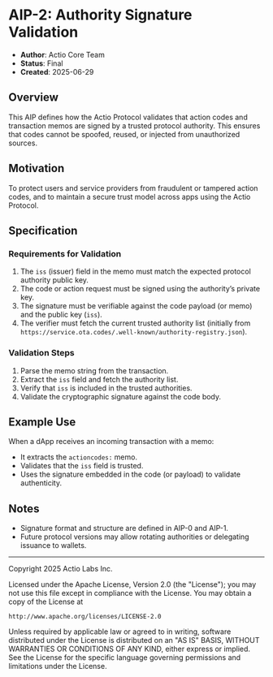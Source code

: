 # AIP-2: Authority Signature Validation

- **Author**: Actio Core Team  
- **Status**: Final  
- **Created**: 2025-06-29

## Overview

This AIP defines how the Actio Protocol validates that action codes and transaction memos are signed by a trusted protocol authority. This ensures that codes cannot be spoofed, reused, or injected from unauthorized sources.

## Motivation

To protect users and service providers from fraudulent or tampered action codes, and to maintain a secure trust model across apps using the Actio Protocol.

## Specification

### Requirements for Validation

1. The `iss` (issuer) field in the memo must match the expected protocol authority public key.
2. The code or action request must be signed using the authority’s private key.
3. The signature must be verifiable against the code payload (or memo) and the public key (`iss`).
4. The verifier must fetch the current trusted authority list (initially from `https://service.ota.codes/.well-known/authority-registry.json`).

### Validation Steps

1. Parse the memo string from the transaction.
2. Extract the `iss` field and fetch the authority list.
3. Verify that `iss` is included in the trusted authorities.
4. Validate the cryptographic signature against the code body.

## Example Use

When a dApp receives an incoming transaction with a memo:
- It extracts the `actioncodes:` memo.
- Validates that the `iss` field is trusted.
- Uses the signature embedded in the code (or payload) to validate authenticity.

## Notes

- Signature format and structure are defined in AIP-0 and AIP-1.
- Future protocol versions may allow rotating authorities or delegating issuance to wallets.

---

Copyright 2025 Actio Labs Inc.

Licensed under the Apache License, Version 2.0 (the "License");
you may not use this file except in compliance with the License.
You may obtain a copy of the License at

    http://www.apache.org/licenses/LICENSE-2.0

Unless required by applicable law or agreed to in writing, software
distributed under the License is distributed on an "AS IS" BASIS,
WITHOUT WARRANTIES OR CONDITIONS OF ANY KIND, either express or implied.
See the License for the specific language governing permissions and
limitations under the License.